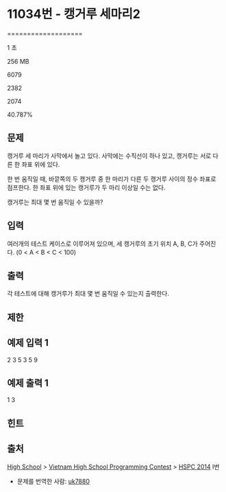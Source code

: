 # 11034번 - 캥거루 세마리2


===================

1 초

256 MB

6079

2382

2074

40.787%

문제
--

캥거루 세 마리가 사막에서 놀고 있다. 사막에는 수직선이 하나 있고, 캥거루는 서로 다른 한 좌표 위에 있다.

한 번 움직일 때, 바깥쪽의 두 캥거루 중 한 마리가 다른 두 캥거루 사이의 정수 좌표로 점프한다. 한 좌표 위에 있는 캥거루가 두 마리 이상일 수는 없다.

캥거루는 최대 몇 번 움직일 수 있을까?

입력
--

여러개의 테스트 케이스로 이루어져 있으며, 세 캥거루의 초기 위치 A, B, C가 주어진다. (0 < A < B < C < 100)

출력
--

각 테스트에 대해 캥거루가 최대 몇 번 움직일 수 있는지 출력한다.

제한
--

예제 입력 1
-------

2 3 5
3 5 9

예제 출력 1
-------

1
3

힌트
--

출처
--

[High School](/category/97) > [Vietnam High School Programming Contest](/category/322) > [HSPC 2014](/category/detail/1366) I번

*   문제를 번역한 사람: [uk7880](/user/uk7880)